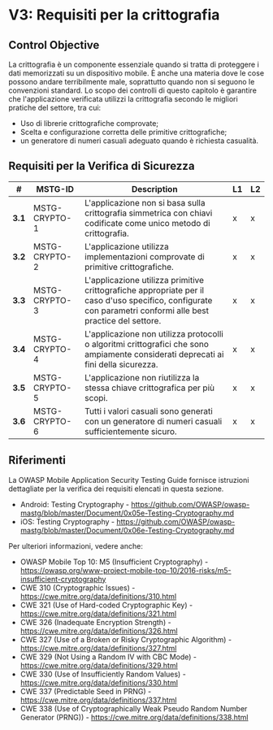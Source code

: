 # V3: Requisiti per la crittografia

## Control Objective

La crittografia è un componente essenziale quando si tratta di proteggere i dati memorizzati su un dispositivo mobile. È anche una materia dove le cose possono andare terribilmente male, soprattutto quando non si seguono le convenzioni standard. Lo scopo dei controlli di questo capitolo è garantire che l'applicazione verificata utilizzi la crittografia secondo le migliori pratiche del settore, tra cui:

- Uso di librerie crittografiche comprovate;
- Scelta e configurazione corretta delle primitive crittografiche;
- un generatore di numeri casuali adeguato quando è richiesta casualità.

## Requisiti per la Verifica di Sicurezza

| # | MSTG-ID | Description | L1 | L2 |
| -- | ---------- | ---------------------- | - | - |
| **3.1** | MSTG-CRYPTO-1 | L'applicazione non si basa sulla crittografia simmetrica con chiavi codificate come unico metodo di crittografia. | x | x |
| **3.2** | MSTG-CRYPTO-2 | L'applicazione utilizza implementazioni comprovate di primitive crittografiche. | x | x |
| **3.3** | MSTG-CRYPTO-3 | L'applicazione utilizza primitive crittografiche appropriate per il caso d'uso specifico, configurate con parametri conformi alle best practice del settore. | x | x |
| **3.4** | MSTG-CRYPTO-4 | L'applicazione non utilizza protocolli o algoritmi crittografici che sono ampiamente considerati deprecati ai fini della sicurezza. | x | x |
| **3.5** | MSTG-CRYPTO-5 | L'applicazione non riutilizza la stessa chiave crittografica per più scopi. | x | x |
| **3.6** | MSTG-CRYPTO-6 | Tutti i valori casuali sono generati con un generatore di numeri casuali sufficientemente sicuro. | x | x |

## Riferimenti

La OWASP Mobile Application Security Testing Guide fornisce istruzioni dettagliate per la verifica dei requisiti elencati in questa sezione.

- Android: Testing Cryptography - <https://github.com/OWASP/owasp-mastg/blob/master/Document/0x05e-Testing-Cryptography.md>
- iOS: Testing Cryptography - <https://github.com/OWASP/owasp-mastg/blob/master/Document/0x06e-Testing-Cryptography.md>

Per ulteriori informazioni, vedere anche:

- OWASP Mobile Top 10: M5 (Insufficient Cryptography) - <https://owasp.org/www-project-mobile-top-10/2016-risks/m5-insufficient-cryptography>
- CWE 310 (Cryptographic Issues) - <https://cwe.mitre.org/data/definitions/310.html>
- CWE 321 (Use of Hard-coded Cryptographic Key) - <https://cwe.mitre.org/data/definitions/321.html>
- CWE 326 (Inadequate Encryption Strength) - <https://cwe.mitre.org/data/definitions/326.html>
- CWE 327 (Use of a Broken or Risky Cryptographic Algorithm) - <https://cwe.mitre.org/data/definitions/327.html>
- CWE 329 (Not Using a Random IV with CBC Mode) - <https://cwe.mitre.org/data/definitions/329.html>
- CWE 330 (Use of Insufficiently Random Values) - <https://cwe.mitre.org/data/definitions/330.html>
- CWE 337 (Predictable Seed in PRNG) - <https://cwe.mitre.org/data/definitions/337.html>
- CWE 338 (Use of Cryptographically Weak Pseudo Random Number Generator (PRNG)) - <https://cwe.mitre.org/data/definitions/338.html>
